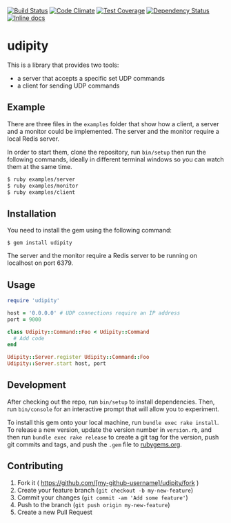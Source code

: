 [![Build Status](https://travis-ci.org/andreimaxim/udipity.svg?branch=master)](https://travis-ci.org/andreimaxim/udipity)
[![Code Climate](https://codeclimate.com/github/andreimaxim/udipity/badges/gpa.svg)](https://codeclimate.com/github/andreimaxim/udipity)
[![Test Coverage](https://codeclimate.com/github/andreimaxim/udipity/badges/coverage.svg)](https://codeclimate.com/github/andreimaxim/udipity/coverage)
[![Dependency Status](https://gemnasium.com/andreimaxim/udipity.svg)](https://gemnasium.com/andreimaxim/udipity)
[![Inline docs](http://inch-ci.org/github/andreimaxim/udipity.svg?branch=master)](http://inch-ci.org/github/andreimaxim/udipity)

# udipity

This is a library that provides two tools:

* a server that accepts a specific set UDP commands
* a client for sending UDP commands

## Example

There are three files in the `examples` folder that show how a client, a server and a monitor could be implemented. The server and the monitor require a local Redis server.

In order to start them, clone the repository, run `bin/setup` then run the following commands, ideally in different terminal windows so you can watch them at the same time.

```bash
$ ruby examples/server
$ ruby examples/monitor
$ ruby examples/client
```


## Installation

You need to install the gem using the following command:

    $ gem install udipity

The server and the monitor require a Redis server to be running on localhost
on port 6379. 

## Usage


```ruby
require 'udipity'

host = '0.0.0.0' # UDP connections require an IP address
port = 9000

class Udipity::Command::Foo < Udipity::Command
  # Add code
end

Udipity::Server.register Udipity::Command::Foo
Udipity::Server.start host, port
```

## Development

After checking out the repo, run `bin/setup` to install dependencies. Then, run `bin/console` for an interactive prompt that will allow you to experiment.

To install this gem onto your local machine, run `bundle exec rake install`. To release a new version, update the version number in `version.rb`, and then run `bundle exec rake release` to create a git tag for the version, push git commits and tags, and push the `.gem` file to [rubygems.org](https://rubygems.org).

## Contributing

1. Fork it ( https://github.com/[my-github-username]/udipity/fork )
2. Create your feature branch (`git checkout -b my-new-feature`)
3. Commit your changes (`git commit -am 'Add some feature'`)
4. Push to the branch (`git push origin my-new-feature`)
5. Create a new Pull Request

